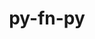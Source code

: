 ---
title: "py-fn-py"
layout: cache
categories: [package, develop]
meta: {"versions": ["0.6.0"], "compilers": ["gcc@=11.4.0", "gcc@=9.4.0", "oneapi@=2023.2.0", "oneapi@=2023.2.1"], "oss": ["ubuntu20.04"], "platforms": ["linux"], "targets": ["aarch64", "neoverse_v1", "ppc64le", "x86_64_v3"], "stacks": ["e4s", "e4s-arm", "e4s-neoverse_v1", "e4s-oneapi", "e4s-power", "root"], "num_specs": 41, "num_specs_by_stack": {"e4s-arm": 6, "root": 41, "e4s-neoverse_v1": 6, "e4s-power": 10, "e4s": 10, "e4s-oneapi": 9}}
spec_details: [{"hash": "np2jouqiswb27yja3pvnmrlsl57he2pi", "compiler": "gcc@=11.4.0", "versions": ["0.6.0"], "os": "ubuntu20.04", "platform": "linux", "target": "aarch64", "variants": ["build_system=python_pip"], "stacks": ["e4s-arm", "root"], "size": "-", "tarball": "https://binaries.spack.io/develop/build_cache/linux-ubuntu20.04-aarch64/gcc-11.4.0/py-fn-py-0.6.0/linux-ubuntu20.04-aarch64-gcc-11.4.0-py-fn-py-0.6.0-np2jouqiswb27yja3pvnmrlsl57he2pi.spack"}, {"hash": "yossxmlfc2b7vr2pevhwewuiazrgxwq5", "compiler": "gcc@=11.4.0", "versions": ["0.6.0"], "os": "ubuntu20.04", "platform": "linux", "target": "aarch64", "variants": ["build_system=python_pip"], "stacks": ["e4s-arm", "root"], "size": "-", "tarball": "https://binaries.spack.io/develop/build_cache/linux-ubuntu20.04-aarch64/gcc-11.4.0/py-fn-py-0.6.0/linux-ubuntu20.04-aarch64-gcc-11.4.0-py-fn-py-0.6.0-yossxmlfc2b7vr2pevhwewuiazrgxwq5.spack"}, {"hash": "npz73jfuawqzbqcae7apdbaa25yoj72i", "compiler": "gcc@=11.4.0", "versions": ["0.6.0"], "os": "ubuntu20.04", "platform": "linux", "target": "aarch64", "variants": ["build_system=python_pip"], "stacks": ["e4s-arm", "root"], "size": "-", "tarball": "https://binaries.spack.io/develop/build_cache/linux-ubuntu20.04-aarch64/gcc-11.4.0/py-fn-py-0.6.0/linux-ubuntu20.04-aarch64-gcc-11.4.0-py-fn-py-0.6.0-npz73jfuawqzbqcae7apdbaa25yoj72i.spack"}, {"hash": "xqmjdwcugnzzjrseenia4v6bilu56asb", "compiler": "gcc@=11.4.0", "versions": ["0.6.0"], "os": "ubuntu20.04", "platform": "linux", "target": "aarch64", "variants": ["build_system=python_pip"], "stacks": ["e4s-arm", "root"], "size": "-", "tarball": "https://binaries.spack.io/develop/build_cache/linux-ubuntu20.04-aarch64/gcc-11.4.0/py-fn-py-0.6.0/linux-ubuntu20.04-aarch64-gcc-11.4.0-py-fn-py-0.6.0-xqmjdwcugnzzjrseenia4v6bilu56asb.spack"}, {"hash": "j3aciusa3wiji2tt5aezknqdc5f2ab4m", "compiler": "gcc@=11.4.0", "versions": ["0.6.0"], "os": "ubuntu20.04", "platform": "linux", "target": "aarch64", "variants": ["build_system=python_pip"], "stacks": ["e4s-arm", "root"], "size": "-", "tarball": "https://binaries.spack.io/develop/build_cache/linux-ubuntu20.04-aarch64/gcc-11.4.0/py-fn-py-0.6.0/linux-ubuntu20.04-aarch64-gcc-11.4.0-py-fn-py-0.6.0-j3aciusa3wiji2tt5aezknqdc5f2ab4m.spack"}, {"hash": "25gdyklpsqguomikrt4mrz6iufthco6p", "compiler": "gcc@=11.4.0", "versions": ["0.6.0"], "os": "ubuntu20.04", "platform": "linux", "target": "aarch64", "variants": ["build_system=python_pip"], "stacks": ["e4s-arm", "root"], "size": "-", "tarball": "https://binaries.spack.io/develop/build_cache/linux-ubuntu20.04-aarch64/gcc-11.4.0/py-fn-py-0.6.0/linux-ubuntu20.04-aarch64-gcc-11.4.0-py-fn-py-0.6.0-25gdyklpsqguomikrt4mrz6iufthco6p.spack"}, {"hash": "6fp6aon5ur5lkeoripkzcbu32fl6bg53", "compiler": "gcc@=11.4.0", "versions": ["0.6.0"], "os": "ubuntu20.04", "platform": "linux", "target": "neoverse_v1", "variants": ["build_system=python_pip"], "stacks": ["e4s-neoverse_v1", "root"], "size": "-", "tarball": "https://binaries.spack.io/develop/build_cache/linux-ubuntu20.04-neoverse_v1/gcc-11.4.0/py-fn-py-0.6.0/linux-ubuntu20.04-neoverse_v1-gcc-11.4.0-py-fn-py-0.6.0-6fp6aon5ur5lkeoripkzcbu32fl6bg53.spack"}, {"hash": "emcbovef5xiolzqdv3jriakewrfbaksp", "compiler": "gcc@=11.4.0", "versions": ["0.6.0"], "os": "ubuntu20.04", "platform": "linux", "target": "neoverse_v1", "variants": ["build_system=python_pip"], "stacks": ["e4s-neoverse_v1", "root"], "size": "-", "tarball": "https://binaries.spack.io/develop/build_cache/linux-ubuntu20.04-neoverse_v1/gcc-11.4.0/py-fn-py-0.6.0/linux-ubuntu20.04-neoverse_v1-gcc-11.4.0-py-fn-py-0.6.0-emcbovef5xiolzqdv3jriakewrfbaksp.spack"}, {"hash": "lbezrn4jlccbpkthojgq5xby5acdcwh5", "compiler": "gcc@=11.4.0", "versions": ["0.6.0"], "os": "ubuntu20.04", "platform": "linux", "target": "neoverse_v1", "variants": ["build_system=python_pip"], "stacks": ["e4s-neoverse_v1", "root"], "size": "-", "tarball": "https://binaries.spack.io/develop/build_cache/linux-ubuntu20.04-neoverse_v1/gcc-11.4.0/py-fn-py-0.6.0/linux-ubuntu20.04-neoverse_v1-gcc-11.4.0-py-fn-py-0.6.0-lbezrn4jlccbpkthojgq5xby5acdcwh5.spack"}, {"hash": "zi76eai3o6jukwhhvean3gbonrgqfmjd", "compiler": "gcc@=11.4.0", "versions": ["0.6.0"], "os": "ubuntu20.04", "platform": "linux", "target": "neoverse_v1", "variants": ["build_system=python_pip"], "stacks": ["e4s-neoverse_v1", "root"], "size": "-", "tarball": "https://binaries.spack.io/develop/build_cache/linux-ubuntu20.04-neoverse_v1/gcc-11.4.0/py-fn-py-0.6.0/linux-ubuntu20.04-neoverse_v1-gcc-11.4.0-py-fn-py-0.6.0-zi76eai3o6jukwhhvean3gbonrgqfmjd.spack"}, {"hash": "nczjrdxay7rtnsjmizv23esywvutzctn", "compiler": "gcc@=11.4.0", "versions": ["0.6.0"], "os": "ubuntu20.04", "platform": "linux", "target": "neoverse_v1", "variants": ["build_system=python_pip"], "stacks": ["e4s-neoverse_v1", "root"], "size": "-", "tarball": "https://binaries.spack.io/develop/build_cache/linux-ubuntu20.04-neoverse_v1/gcc-11.4.0/py-fn-py-0.6.0/linux-ubuntu20.04-neoverse_v1-gcc-11.4.0-py-fn-py-0.6.0-nczjrdxay7rtnsjmizv23esywvutzctn.spack"}, {"hash": "zwii7giwmnqiprircnvzfozxnc2mua5t", "compiler": "gcc@=11.4.0", "versions": ["0.6.0"], "os": "ubuntu20.04", "platform": "linux", "target": "neoverse_v1", "variants": ["build_system=python_pip"], "stacks": ["e4s-neoverse_v1", "root"], "size": "-", "tarball": "https://binaries.spack.io/develop/build_cache/linux-ubuntu20.04-neoverse_v1/gcc-11.4.0/py-fn-py-0.6.0/linux-ubuntu20.04-neoverse_v1-gcc-11.4.0-py-fn-py-0.6.0-zwii7giwmnqiprircnvzfozxnc2mua5t.spack"}, {"hash": "v2yzyohuf3wrbqgfvsueyeyqdwc45lbk", "compiler": "gcc@=9.4.0", "versions": ["0.6.0"], "os": "ubuntu20.04", "platform": "linux", "target": "ppc64le", "variants": ["build_system=python_pip"], "stacks": ["e4s-power", "root"], "size": "-", "tarball": "https://binaries.spack.io/develop/build_cache/linux-ubuntu20.04-ppc64le/gcc-9.4.0/py-fn-py-0.6.0/linux-ubuntu20.04-ppc64le-gcc-9.4.0-py-fn-py-0.6.0-v2yzyohuf3wrbqgfvsueyeyqdwc45lbk.spack"}, {"hash": "l24gysqrze3mb3ef6vv5pe6z2frj7b7w", "compiler": "gcc@=9.4.0", "versions": ["0.6.0"], "os": "ubuntu20.04", "platform": "linux", "target": "ppc64le", "variants": ["build_system=python_pip"], "stacks": ["e4s-power", "root"], "size": "-", "tarball": "https://binaries.spack.io/develop/build_cache/linux-ubuntu20.04-ppc64le/gcc-9.4.0/py-fn-py-0.6.0/linux-ubuntu20.04-ppc64le-gcc-9.4.0-py-fn-py-0.6.0-l24gysqrze3mb3ef6vv5pe6z2frj7b7w.spack"}, {"hash": "bnxiuqvyiqyh3j3dsr3pgj5umnmrvdee", "compiler": "gcc@=9.4.0", "versions": ["0.6.0"], "os": "ubuntu20.04", "platform": "linux", "target": "ppc64le", "variants": ["build_system=python_pip"], "stacks": ["e4s-power", "root"], "size": "-", "tarball": "https://binaries.spack.io/develop/build_cache/linux-ubuntu20.04-ppc64le/gcc-9.4.0/py-fn-py-0.6.0/linux-ubuntu20.04-ppc64le-gcc-9.4.0-py-fn-py-0.6.0-bnxiuqvyiqyh3j3dsr3pgj5umnmrvdee.spack"}, {"hash": "lgnvvlfiy3d7lmbjwlhhvkp35s73mg7f", "compiler": "gcc@=9.4.0", "versions": ["0.6.0"], "os": "ubuntu20.04", "platform": "linux", "target": "ppc64le", "variants": ["build_system=python_pip"], "stacks": ["e4s-power", "root"], "size": "-", "tarball": "https://binaries.spack.io/develop/build_cache/linux-ubuntu20.04-ppc64le/gcc-9.4.0/py-fn-py-0.6.0/linux-ubuntu20.04-ppc64le-gcc-9.4.0-py-fn-py-0.6.0-lgnvvlfiy3d7lmbjwlhhvkp35s73mg7f.spack"}, {"hash": "ugkymyib4rhj57rodoxanurz3s57cxht", "compiler": "gcc@=9.4.0", "versions": ["0.6.0"], "os": "ubuntu20.04", "platform": "linux", "target": "ppc64le", "variants": ["build_system=python_pip"], "stacks": ["e4s-power", "root"], "size": "-", "tarball": "https://binaries.spack.io/develop/build_cache/linux-ubuntu20.04-ppc64le/gcc-9.4.0/py-fn-py-0.6.0/linux-ubuntu20.04-ppc64le-gcc-9.4.0-py-fn-py-0.6.0-ugkymyib4rhj57rodoxanurz3s57cxht.spack"}, {"hash": "lo3d55egyshnmcca32otxq3zu5bhkju4", "compiler": "gcc@=9.4.0", "versions": ["0.6.0"], "os": "ubuntu20.04", "platform": "linux", "target": "ppc64le", "variants": ["build_system=python_pip"], "stacks": ["e4s-power", "root"], "size": "-", "tarball": "https://binaries.spack.io/develop/build_cache/linux-ubuntu20.04-ppc64le/gcc-9.4.0/py-fn-py-0.6.0/linux-ubuntu20.04-ppc64le-gcc-9.4.0-py-fn-py-0.6.0-lo3d55egyshnmcca32otxq3zu5bhkju4.spack"}, {"hash": "jxdfadim6sullgn2yz2xzh76qy6n46ln", "compiler": "gcc@=9.4.0", "versions": ["0.6.0"], "os": "ubuntu20.04", "platform": "linux", "target": "ppc64le", "variants": ["build_system=python_pip"], "stacks": ["e4s-power", "root"], "size": "-", "tarball": "https://binaries.spack.io/develop/build_cache/linux-ubuntu20.04-ppc64le/gcc-9.4.0/py-fn-py-0.6.0/linux-ubuntu20.04-ppc64le-gcc-9.4.0-py-fn-py-0.6.0-jxdfadim6sullgn2yz2xzh76qy6n46ln.spack"}, {"hash": "o7zvjnztj7pbo3k5ngulrxcsw5s6iymd", "compiler": "gcc@=9.4.0", "versions": ["0.6.0"], "os": "ubuntu20.04", "platform": "linux", "target": "ppc64le", "variants": ["build_system=python_pip"], "stacks": ["e4s-power", "root"], "size": "-", "tarball": "https://binaries.spack.io/develop/build_cache/linux-ubuntu20.04-ppc64le/gcc-9.4.0/py-fn-py-0.6.0/linux-ubuntu20.04-ppc64le-gcc-9.4.0-py-fn-py-0.6.0-o7zvjnztj7pbo3k5ngulrxcsw5s6iymd.spack"}, {"hash": "ht3xp2zj567gfo42bzkxuxwyal642co2", "compiler": "gcc@=9.4.0", "versions": ["0.6.0"], "os": "ubuntu20.04", "platform": "linux", "target": "ppc64le", "variants": ["build_system=python_pip"], "stacks": ["e4s-power", "root"], "size": "-", "tarball": "https://binaries.spack.io/develop/build_cache/linux-ubuntu20.04-ppc64le/gcc-9.4.0/py-fn-py-0.6.0/linux-ubuntu20.04-ppc64le-gcc-9.4.0-py-fn-py-0.6.0-ht3xp2zj567gfo42bzkxuxwyal642co2.spack"}, {"hash": "43rrsinszyscnqcyxtqzinneblbisft3", "compiler": "gcc@=9.4.0", "versions": ["0.6.0"], "os": "ubuntu20.04", "platform": "linux", "target": "ppc64le", "variants": ["build_system=python_pip"], "stacks": ["e4s-power", "root"], "size": "-", "tarball": "https://binaries.spack.io/develop/build_cache/linux-ubuntu20.04-ppc64le/gcc-9.4.0/py-fn-py-0.6.0/linux-ubuntu20.04-ppc64le-gcc-9.4.0-py-fn-py-0.6.0-43rrsinszyscnqcyxtqzinneblbisft3.spack"}, {"hash": "w6tsdhspjaeitaoa66ytdh2ilu5tvdyp", "compiler": "gcc@=11.4.0", "versions": ["0.6.0"], "os": "ubuntu20.04", "platform": "linux", "target": "x86_64_v3", "variants": ["build_system=python_pip"], "stacks": ["e4s", "root"], "size": "-", "tarball": "https://binaries.spack.io/develop/build_cache/linux-ubuntu20.04-x86_64_v3/gcc-11.4.0/py-fn-py-0.6.0/linux-ubuntu20.04-x86_64_v3-gcc-11.4.0-py-fn-py-0.6.0-w6tsdhspjaeitaoa66ytdh2ilu5tvdyp.spack"}, {"hash": "74ydro47q7a3vodrothmwqi6y7beslsd", "compiler": "gcc@=11.4.0", "versions": ["0.6.0"], "os": "ubuntu20.04", "platform": "linux", "target": "x86_64_v3", "variants": ["build_system=python_pip"], "stacks": ["e4s", "root"], "size": "-", "tarball": "https://binaries.spack.io/develop/build_cache/linux-ubuntu20.04-x86_64_v3/gcc-11.4.0/py-fn-py-0.6.0/linux-ubuntu20.04-x86_64_v3-gcc-11.4.0-py-fn-py-0.6.0-74ydro47q7a3vodrothmwqi6y7beslsd.spack"}, {"hash": "q6pyvxuwmsrjjr6ef752rnl3bne7enst", "compiler": "gcc@=11.4.0", "versions": ["0.6.0"], "os": "ubuntu20.04", "platform": "linux", "target": "x86_64_v3", "variants": ["build_system=python_pip"], "stacks": ["e4s", "root"], "size": "-", "tarball": "https://binaries.spack.io/develop/build_cache/linux-ubuntu20.04-x86_64_v3/gcc-11.4.0/py-fn-py-0.6.0/linux-ubuntu20.04-x86_64_v3-gcc-11.4.0-py-fn-py-0.6.0-q6pyvxuwmsrjjr6ef752rnl3bne7enst.spack"}, {"hash": "u2owjunsf24vf4mm5ea7ogw72knxvanw", "compiler": "gcc@=11.4.0", "versions": ["0.6.0"], "os": "ubuntu20.04", "platform": "linux", "target": "x86_64_v3", "variants": ["build_system=python_pip"], "stacks": ["e4s", "root"], "size": "-", "tarball": "https://binaries.spack.io/develop/build_cache/linux-ubuntu20.04-x86_64_v3/gcc-11.4.0/py-fn-py-0.6.0/linux-ubuntu20.04-x86_64_v3-gcc-11.4.0-py-fn-py-0.6.0-u2owjunsf24vf4mm5ea7ogw72knxvanw.spack"}, {"hash": "d3wcbp2vcujuys5swrz7p33hqajlfywd", "compiler": "gcc@=11.4.0", "versions": ["0.6.0"], "os": "ubuntu20.04", "platform": "linux", "target": "x86_64_v3", "variants": ["build_system=python_pip"], "stacks": ["e4s", "root"], "size": "-", "tarball": "https://binaries.spack.io/develop/build_cache/linux-ubuntu20.04-x86_64_v3/gcc-11.4.0/py-fn-py-0.6.0/linux-ubuntu20.04-x86_64_v3-gcc-11.4.0-py-fn-py-0.6.0-d3wcbp2vcujuys5swrz7p33hqajlfywd.spack"}, {"hash": "aconzshajnrgxbugj2tttrdugdftjknm", "compiler": "gcc@=11.4.0", "versions": ["0.6.0"], "os": "ubuntu20.04", "platform": "linux", "target": "x86_64_v3", "variants": ["build_system=python_pip"], "stacks": ["e4s", "root"], "size": "-", "tarball": "https://binaries.spack.io/develop/build_cache/linux-ubuntu20.04-x86_64_v3/gcc-11.4.0/py-fn-py-0.6.0/linux-ubuntu20.04-x86_64_v3-gcc-11.4.0-py-fn-py-0.6.0-aconzshajnrgxbugj2tttrdugdftjknm.spack"}, {"hash": "svas7zsbdtmifhluoqhjuaetxrtguu2t", "compiler": "gcc@=11.4.0", "versions": ["0.6.0"], "os": "ubuntu20.04", "platform": "linux", "target": "x86_64_v3", "variants": ["build_system=python_pip"], "stacks": ["e4s", "root"], "size": "-", "tarball": "https://binaries.spack.io/develop/build_cache/linux-ubuntu20.04-x86_64_v3/gcc-11.4.0/py-fn-py-0.6.0/linux-ubuntu20.04-x86_64_v3-gcc-11.4.0-py-fn-py-0.6.0-svas7zsbdtmifhluoqhjuaetxrtguu2t.spack"}, {"hash": "jlnivis3jk5hrdszlzkb5mw5szr7dpyc", "compiler": "gcc@=11.4.0", "versions": ["0.6.0"], "os": "ubuntu20.04", "platform": "linux", "target": "x86_64_v3", "variants": ["build_system=python_pip"], "stacks": ["e4s", "root"], "size": "-", "tarball": "https://binaries.spack.io/develop/build_cache/linux-ubuntu20.04-x86_64_v3/gcc-11.4.0/py-fn-py-0.6.0/linux-ubuntu20.04-x86_64_v3-gcc-11.4.0-py-fn-py-0.6.0-jlnivis3jk5hrdszlzkb5mw5szr7dpyc.spack"}, {"hash": "ifsmgo5bu7hc3k4nkmhikrycerrtkgrm", "compiler": "gcc@=11.4.0", "versions": ["0.6.0"], "os": "ubuntu20.04", "platform": "linux", "target": "x86_64_v3", "variants": ["build_system=python_pip"], "stacks": ["e4s", "root"], "size": "-", "tarball": "https://binaries.spack.io/develop/build_cache/linux-ubuntu20.04-x86_64_v3/gcc-11.4.0/py-fn-py-0.6.0/linux-ubuntu20.04-x86_64_v3-gcc-11.4.0-py-fn-py-0.6.0-ifsmgo5bu7hc3k4nkmhikrycerrtkgrm.spack"}, {"hash": "qvwmvhulixbkswrre3qnuxtsp2mmhr62", "compiler": "gcc@=11.4.0", "versions": ["0.6.0"], "os": "ubuntu20.04", "platform": "linux", "target": "x86_64_v3", "variants": ["build_system=python_pip"], "stacks": ["e4s", "root"], "size": "-", "tarball": "https://binaries.spack.io/develop/build_cache/linux-ubuntu20.04-x86_64_v3/gcc-11.4.0/py-fn-py-0.6.0/linux-ubuntu20.04-x86_64_v3-gcc-11.4.0-py-fn-py-0.6.0-qvwmvhulixbkswrre3qnuxtsp2mmhr62.spack"}, {"hash": "jlaf5znnbqoplcouwgld43jyb7kdecph", "compiler": "oneapi@=2023.2.0", "versions": ["0.6.0"], "os": "ubuntu20.04", "platform": "linux", "target": "x86_64_v3", "variants": ["build_system=python_pip"], "stacks": ["e4s-oneapi", "root"], "size": "-", "tarball": "https://binaries.spack.io/develop/build_cache/linux-ubuntu20.04-x86_64_v3/oneapi-2023.2.0/py-fn-py-0.6.0/linux-ubuntu20.04-x86_64_v3-oneapi-2023.2.0-py-fn-py-0.6.0-jlaf5znnbqoplcouwgld43jyb7kdecph.spack"}, {"hash": "iph3l2tlai5lva5rcbhrn5wci7iiaksy", "compiler": "oneapi@=2023.2.0", "versions": ["0.6.0"], "os": "ubuntu20.04", "platform": "linux", "target": "x86_64_v3", "variants": ["build_system=python_pip"], "stacks": ["e4s-oneapi", "root"], "size": "-", "tarball": "https://binaries.spack.io/develop/build_cache/linux-ubuntu20.04-x86_64_v3/oneapi-2023.2.0/py-fn-py-0.6.0/linux-ubuntu20.04-x86_64_v3-oneapi-2023.2.0-py-fn-py-0.6.0-iph3l2tlai5lva5rcbhrn5wci7iiaksy.spack"}, {"hash": "igpxyhobmekvnjza6etj5a2co6ywsu3z", "compiler": "oneapi@=2023.2.0", "versions": ["0.6.0"], "os": "ubuntu20.04", "platform": "linux", "target": "x86_64_v3", "variants": ["build_system=python_pip"], "stacks": ["e4s-oneapi", "root"], "size": "-", "tarball": "https://binaries.spack.io/develop/build_cache/linux-ubuntu20.04-x86_64_v3/oneapi-2023.2.0/py-fn-py-0.6.0/linux-ubuntu20.04-x86_64_v3-oneapi-2023.2.0-py-fn-py-0.6.0-igpxyhobmekvnjza6etj5a2co6ywsu3z.spack"}, {"hash": "mlx7tx65zcuhswlejmhvjb73gcvx653q", "compiler": "oneapi@=2023.2.1", "versions": ["0.6.0"], "os": "ubuntu20.04", "platform": "linux", "target": "x86_64_v3", "variants": ["build_system=python_pip"], "stacks": ["e4s-oneapi", "root"], "size": "-", "tarball": "https://binaries.spack.io/develop/build_cache/linux-ubuntu20.04-x86_64_v3/oneapi-2023.2.1/py-fn-py-0.6.0/linux-ubuntu20.04-x86_64_v3-oneapi-2023.2.1-py-fn-py-0.6.0-mlx7tx65zcuhswlejmhvjb73gcvx653q.spack"}, {"hash": "ddmg4ut6nmw47au57rmgxxdbapfi4zaa", "compiler": "oneapi@=2023.2.1", "versions": ["0.6.0"], "os": "ubuntu20.04", "platform": "linux", "target": "x86_64_v3", "variants": ["build_system=python_pip"], "stacks": ["e4s-oneapi", "root"], "size": "-", "tarball": "https://binaries.spack.io/develop/build_cache/linux-ubuntu20.04-x86_64_v3/oneapi-2023.2.1/py-fn-py-0.6.0/linux-ubuntu20.04-x86_64_v3-oneapi-2023.2.1-py-fn-py-0.6.0-ddmg4ut6nmw47au57rmgxxdbapfi4zaa.spack"}, {"hash": "xvemwk6kmollxrneqdqz53waifsgiwaq", "compiler": "oneapi@=2023.2.1", "versions": ["0.6.0"], "os": "ubuntu20.04", "platform": "linux", "target": "x86_64_v3", "variants": ["build_system=python_pip"], "stacks": ["e4s-oneapi", "root"], "size": "-", "tarball": "https://binaries.spack.io/develop/build_cache/linux-ubuntu20.04-x86_64_v3/oneapi-2023.2.1/py-fn-py-0.6.0/linux-ubuntu20.04-x86_64_v3-oneapi-2023.2.1-py-fn-py-0.6.0-xvemwk6kmollxrneqdqz53waifsgiwaq.spack"}, {"hash": "qim5lvfnffmnrcm65pad3ywpu5h4f2r6", "compiler": "oneapi@=2023.2.1", "versions": ["0.6.0"], "os": "ubuntu20.04", "platform": "linux", "target": "x86_64_v3", "variants": ["build_system=python_pip"], "stacks": ["e4s-oneapi", "root"], "size": "-", "tarball": "https://binaries.spack.io/develop/build_cache/linux-ubuntu20.04-x86_64_v3/oneapi-2023.2.1/py-fn-py-0.6.0/linux-ubuntu20.04-x86_64_v3-oneapi-2023.2.1-py-fn-py-0.6.0-qim5lvfnffmnrcm65pad3ywpu5h4f2r6.spack"}, {"hash": "nzc2d5duniieu43pmmdggj4gtna6otwb", "compiler": "oneapi@=2023.2.1", "versions": ["0.6.0"], "os": "ubuntu20.04", "platform": "linux", "target": "x86_64_v3", "variants": ["build_system=python_pip"], "stacks": ["e4s-oneapi", "root"], "size": "-", "tarball": "https://binaries.spack.io/develop/build_cache/linux-ubuntu20.04-x86_64_v3/oneapi-2023.2.1/py-fn-py-0.6.0/linux-ubuntu20.04-x86_64_v3-oneapi-2023.2.1-py-fn-py-0.6.0-nzc2d5duniieu43pmmdggj4gtna6otwb.spack"}, {"hash": "ijifsn6fin7tq6ypfqjfzppf4proyuud", "compiler": "oneapi@=2023.2.1", "versions": ["0.6.0"], "os": "ubuntu20.04", "platform": "linux", "target": "x86_64_v3", "variants": ["build_system=python_pip"], "stacks": ["e4s-oneapi", "root"], "size": "-", "tarball": "https://binaries.spack.io/develop/build_cache/linux-ubuntu20.04-x86_64_v3/oneapi-2023.2.1/py-fn-py-0.6.0/linux-ubuntu20.04-x86_64_v3-oneapi-2023.2.1-py-fn-py-0.6.0-ijifsn6fin7tq6ypfqjfzppf4proyuud.spack"}]
---